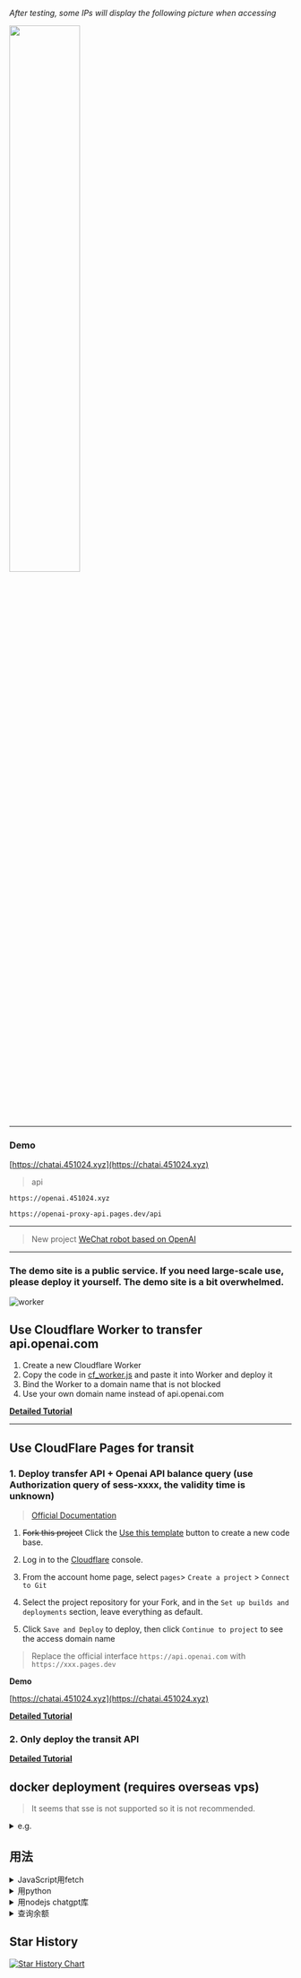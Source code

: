 *After testing, some IPs will display the following picture when accessing*

<img src="https://image.3001.net/images/20231116/1700131811_6555f3e30a1efc2db761f.png" height="50%" width="50%" /></a>


---
### Demo

[https://chatai.451024.xyz](https://chatai.451024.xyz)

> api

```url
https://openai.451024.xyz
```


```url
https://openai-proxy-api.pages.dev/api
```
***

> New project [WeChat robot based on OpenAI](https://github.com/x-dr/wechat-bot)

***

### The demo site is a public service. If you need large-scale use, please deploy it yourself. The demo site is a bit overwhelmed.

![worker](./docs/img/worker.png)


## Use Cloudflare Worker to transfer api.openai.com

1. Create a new Cloudflare Worker
2. Copy the code in [cf_worker.js](https://cdn.jsdelivr.net/gh/x-dr/chatgptProxyAPI@main/cf_worker.js) and paste it into Worker and deploy it
3. Bind the Worker to a domain name that is not blocked
4. Use your own domain name instead of api.openai.com


**[Detailed Tutorial](./docs/cloudflare_workers.md)**



***


## Use CloudFlare Pages for transit

### 1. Deploy transfer API + Openai API balance query (use Authorization query of sess-xxxx, the validity time is unknown)

> [Official Documentation](https://developers.cloudflare.com/pages)

1. ~~Fork this project~~ Click the [Use this template](https://github.com/x-dr/chatgptProxyAPI/generate) button to create a new code base.
2. Log in to the [Cloudflare](https://dash.cloudflare.com/) console.
3. From the account home page, select `pages`> `Create a project` > `Connect to Git`
4. Select the project repository for your Fork, and in the `Set up builds and deployments` section, leave everything as default.


5. Click `Save and Deploy` to deploy, then click `Continue to project` to see the access domain name


> Replace the official interface `https://api.openai.com` with `https://xxx.pages.dev`

**Demo**

[https://chatai.451024.xyz](https://chatai.451024.xyz)

**[Detailed Tutorial](./docs/cloudflare_pages.md)**

### 2. Only deploy the transit API


**[Detailed Tutorial](./docs/cloudflare_proxy_pages.md)**




## docker deployment (requires overseas vps)

> It seems that sse is not supported so it is not recommended.

<details>

<summary>e.g.</summary>

```bash
docker run -itd --name openaiproxy \
            -p 3000:3000 \
            --restart=always \
           gindex/openaiproxy:latest
```

#### use

*api : http://vpsip:3000/proxy/v1/chat/completions*

```bash
curl --location 'http://vpsip:3000/proxy/v1/chat/completions' \
--header 'Authorization: Bearer sk-xxxxxxxxxxxxxxx' \
--header 'Content-Type: application/json' \
--data '{
   "model": "gpt-3.5-turbo",
  "messages": [{"role": "user", "content": "Hello!"}]
 }'

```

</details>



## 用法


<details>

<summary>JavaScript用fetch</summary>

```javascript
const requestOptions = {
    method: 'POST',
    headers: {
        "Authorization": "Bearer sk-xxxxxxxxxxxx",
        "Content-Type": "application/json"
    },
    body: JSON.stringify({
        "model": "gpt-3.5-turbo",
        "messages": [
            {
                "role": "user",
                "content": "hello word"
            }
        ]
    })
};

fetch("https://openai.1rmb.tk/v1/chat/completions", requestOptions)
    .then(response => response.text())
    .then(result => console.log(result))
    .catch(error => console.log('error', error));
  
```

</details>



<details>

<summary>用python</summary>

```python
import requests

url = "https://openai.1rmb.tk/v1/chat/completions"
api_key = 'sk-xxxxxxxxxxxxxxxxxxxx'

headers = {
  'Authorization': f'Bearer {api_key}',
  'Content-Type': 'application/json'
}

payload = {
  "model": "gpt-3.5-turbo",
  "messages": [
    {
      "role": "user",
      "content": "hello word"
    }
  ]
}

try:
    response = requests.post(url, headers=headers, json=payload)
    response.raise_for_status() # 抛出异常，如果响应码不是200
    data = response.json()
    print(data)
except requests.exceptions.RequestException as e:
    print(f"请求错误: {e}")
except json.JSONDecodeError as e:
    print(f"无效的 JSON 响应: {e}")
```

</details>



<details>
<summary>用nodejs chatgpt库</summary>

[transitive-bullshit/chatgpt-api](https://github.com/transitive-bullshit/chatgpt-api)

```javascript
import { ChatGPTAPI } from 'chatgpt'

async function example() {
  const api = new ChatGPTAPI({
    apiKey: "sk-xxxxxxxxxxxxxx",
  // proxy+/v1
    apiBaseUrl:"https://openai.1rmb.tk/v1"


  })

  const res = await api.sendMessage('Hello World!')
  console.log(res.text)
}

example()

```

</details>



<details>

<summary>查询余额</summary>

```javascript
    const headers = {
      'content-type': 'application/json',
      'Authorization': `Bearer sk-xxxxxxxxxxxxxxxxx`
    }
    // 查是否订阅
    const subscription = await fetch("https://openai.1rmb.tk/v1/dashboard/billing/subscription", {
      method: 'get',
      headers: headers
    })
    if (!subscription.ok) {
      const data = await subscription.json()
      // console.log(data);
      return data
      // throw new Error('API request failed')
    } else {
      const subscriptionData = await subscription.json()
      const endDate = subscriptionData.access_until
      const startDate = new Date(endDate - 90 * 24 * 60 * 60);
      console.log(formatDate(endDate, "YYYY-MM-DD"));
      console.log(formatDate(startDate, "YYYY-MM-DD"));
      const response = await fetch(`https://openai.1rmb.tk/v1/dashboard/billing/usage?start_date=${formatDate(startDate, "YYYY-MM-DD")}&end_date=${formatDate(endDate, "YYYY-MM-DD")}`, {
        method: 'get',
        headers: headers
      })
      
      const usageData = await response.json();
      // 账号类型
      const plan = subscriptionData.plan.id
      console.log(usageData);
      }

```

</details>

## Star History

[![Star History Chart](https://api.star-history.com/svg?repos=x-dr/chatgptProxyAPI&type=Date)](https://star-history.com/#x-dr/chatgptProxyAPI&Date)

